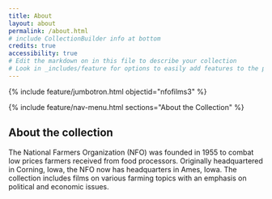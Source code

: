 ```yaml
---
title: About
layout: about
permalink: /about.html
# include CollectionBuilder info at bottom
credits: true
accessibility: true
# Edit the markdown on in this file to describe your collection
# Look in _includes/feature for options to easily add features to the page
---
```


{% include feature/jumbotron.html objectid="nfofilms3" %} 

{% include feature/nav-menu.html sections="About the Collection" %}

## About the collection

The National Farmers Organization (NFO) was founded in 1955 to combat low prices farmers received from food processors. Originally headquartered in Corning, Iowa, the NFO now has headquarters in Ames, Iowa. The collection includes films on various farming topics with an emphasis on political and economic issues.

